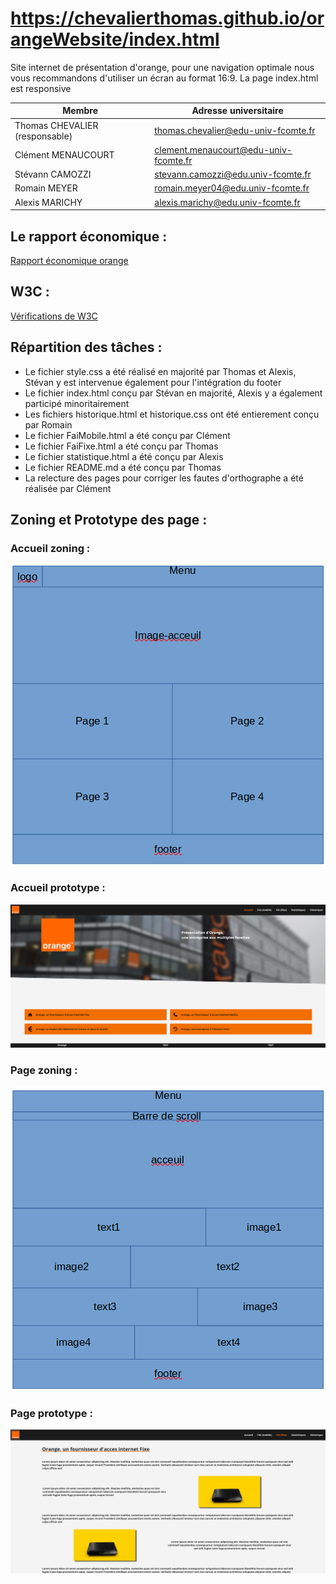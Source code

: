 # https://chevalierthomas.github.io/orangeWebsite/index.html

Site internet de présentation d'orange, pour une navigation optimale nous vous recommandons d'utiliser un écran au format 16:9. La page index.html est responsive


| Membre             | Adresse universitaire |
|--------------------|-----------------------|
| Thomas CHEVALIER (responsable) | <thomas.chevalier@edu-univ-fcomte.fr> |
| Clément MENAUCOURT | <clement.menaucourt@edu-univ-fcomte.fr> |
| Stévann CAMOZZI | <stevann.camozzi@edu.univ-fcomte.fr> |
| Romain MEYER | <romain.meyer04@edu.univ-fcomte.fr> |
| Alexis MARICHY | <alexis.marichy@edu.univ-fcomte.fr> |


## Le rapport économique :

[Rapport économique orange](./doc/CHEVALIER_Thomas_Orange_S1.pdf)

## W3C :

[Vérifications de W3C](./doc/validation.pdf)

## Répartition des tâches :

- Le fichier style.css a été réalisé en majorité par Thomas et Alexis, Stévan y est intervenue également pour l'intégration du footer
- Le fichier index.html conçu par Stévan en majorité, Alexis y a également participé minoritairement
- Les fichiers historique.html et historique.css ont été entierement conçu par Romain
- Le fichier FaiMobile.html a été conçu par Clément
- Le fichier FaiFixe.html a été conçu par Thomas
- Le fichier statistique.html a été conçu par Alexis
- Le fichier README.md a été conçu par Thomas
- La relecture des pages pour corriger les fautes d'orthographe a été réalisée par Clément

## Zoning et Prototype des page :

### Accueil zoning :

![Accueil zoning](./doc/ecran_accueil_zoning.png)

### Accueil prototype :

![Accueil prototype](./doc/ecran_accueil_prototype.png)

### Page zoning : 

![Page zoning](./doc/ecran_page_zoning.png)

### Page prototype :

![Page prototype](./doc/ecran_page_prototype.png)
